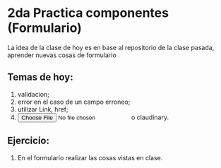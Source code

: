 # 2da Practica componentes  (Formulario)

La idea de la clase de hoy es en base al repositorio de la clase pasada, aprender nuevas cosas de formulario

## Temas de hoy:
1. validacion;
2. error en el caso de un campo erroneo;
3. utilizar Link, href;
4. <input type="file" /> o claudinary.

## Ejercicio:
1. En el formulario realizar las cosas vistas en clase.